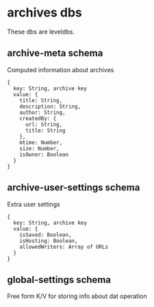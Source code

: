 # archives dbs

These dbs are leveldbs.


## archive-meta schema

Computed information about archives

```
{
  key: String, archive key
  value: {
    title: String,
    description: String,
    author: String,
    createdBy: {
      url: String,
      title: String
    },
    mtime: Number,
    size: Number,
    isOwner: Boolean
  }
}
```

## archive-user-settings schema

Extra user settings 

```
{
  key: String, archive key
  value: {
    isSaved: Boolean,
    isHosting: Boolean,
    allowedWriters: Array of URLs
  }
}
```

## global-settings schema

Free form K/V for storing info about dat operation